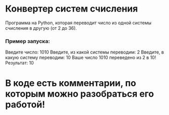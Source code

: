 # Конвертер систем счисления

Программа на Python, которая переводит число из одной системы счисления в другую (от 2 до 36).

### Пример запуска:

Введите число: 1010
Введите, из какой системы переводим: 2
Введите, в какую систему переводим: 10
Ваше число 1010 переведено из 2 в 10! Результат: 10

# В коде есть комментарии, по которым можно разобраться его работой!

